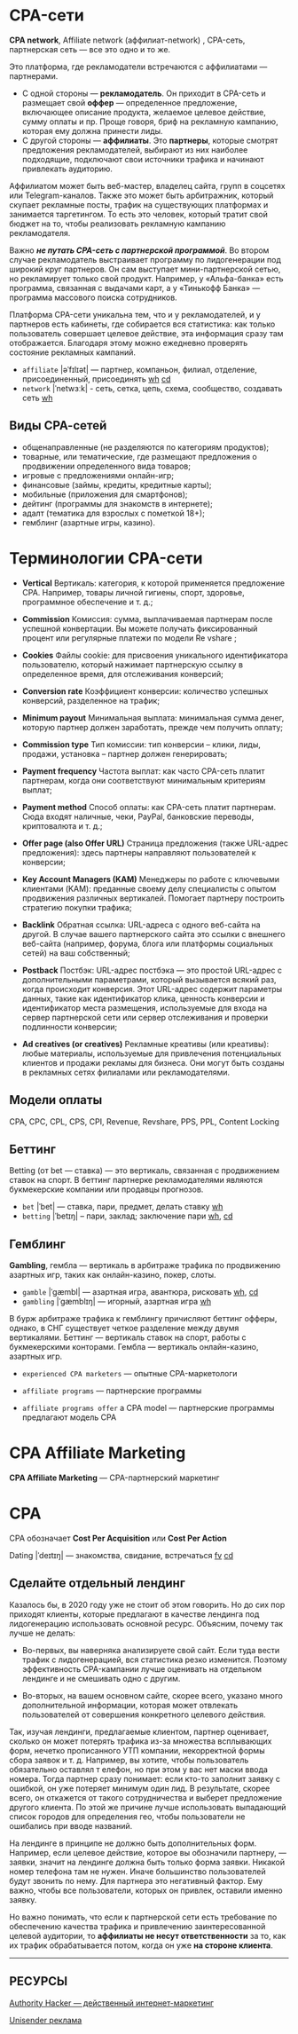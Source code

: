 # CPA-сети

**CPA network**, Affiliate network (аффилиат-network) , CPA-сеть, партнерская сеть — все 
это одно и то же. 

Это платформа, где рекламодатели встречаются с аффилиатами — партнерами.

- С одной стороны — **рекламодатель**. Он приходит в CPA-сеть и размещает свой **оффер** — 
определенное предложение, включающее описание продукта, желаемое целевое действие, 
сумму оплаты и пр. Проще говоря, бриф на рекламную кампанию, которая ему должна принести 
лиды. 
- С другой стороны — **аффилиаты**. Это **партнеры**, которые смотрят предложения 
рекламодателей, выбирают из них наиболее подходящие, подключают свои источники трафика 
и начинают привлекать аудиторию.

Аффилиатом может быть веб-мастер, владелец сайта, групп в соцсетях или Telegram-каналов. 
Также это может быть арбитражник, который скупает рекламные посты, трафик на существующих 
платформах и занимается таргетингом. То есть это человек, который тратит свой бюджет 
на то, чтобы реализовать рекламную кампанию рекламодателя.

Важно ***не путать CPA-сеть с партнерской программой***. Во втором случае рекламодатель 
выстраивает программу по лидогенерации под широкий круг партнеров. Он сам выступает 
мини-партнерской сетью, но рекламирует только свой продукт. Например, у «Альфа-банка» 
есть программа, связанная с выдачами карт, а у «Тинькофф Банка» — программа массового 
поиска сотрудников.

Платформа CPA-сети уникальна тем, что и у рекламодателей, и у партнеров есть кабинеты, 
где собирается вся статистика: как только пользователь совершает целевое действие, эта 
информация сразу там отображается. Благодаря этому можно ежедневно проверять состояние 
рекламных кампаний.

- `affiliate` |əˈfɪlɪət| — партнер, компаньон, филиал, отделение, присоединенный, 
присоединять [wh](https://wooordhunt.ru/word/affiliate) [cd](https://dictionary.cambridge.org/ru/%D0%BF%D1%80%D0%BE%D0%B8%D0%B7%D0%BD%D0%BE%D1%88%D0%B5%D0%BD%D0%B8%D0%B5/%D0%B0%D0%BD%D0%B3%D0%BB%D0%B8%D0%B9%D1%81%D0%BA%D0%B8%D0%B9/affiliate)
- `network` |ˈnetwɜːk| - сеть, сетка, цепь, схема, сообщество, создавать сеть 
[wh](https://wooordhunt.ru/word/network)


## Виды СРА-сетей

- общенаправленные (не разделяются по категориям продуктов);
- товарные, или тематические, где размещают предложения о продвижении определенного вида товаров;
- игровые с предложениями онлайн-игр;
- финансовые (займы, кредиты, кредитные карты);
- мобильные (приложения для смартфонов);
- дейтинг (программы для знакомств в интернете);
- адалт (тематика для взрослых с пометкой 18+);
- гемблинг (азартные игры, казино).



# Терминологии CPA-сети

- **Vertical** Вертикаль: категория, к которой применяется предложение CPA. Например, 
товары личной гигиены, спорт, здоровье, программное обеспечение и т. д.;
    
- **Commission** Комиссия: сумма, выплачиваемая партнерам после успешной конвертации. 
Вы можете получать фиксированный процент или регулярные платежи по модели Re vshare ;

- **Cookies** Файлы cookie: для присвоения уникального идентификатора пользователю, 
который нажимает партнерскую ссылку в определенное время, для отслеживания конверсий;

- **Conversion rate** Коэффициент конверсии: количество успешных конверсий, разделенное 
на трафик;

- **Minimum payout** Минимальная выплата: минимальная сумма денег, которую партнер 
должен заработать, прежде чем получить оплату;
    
- **Commission type** Тип комиссии: тип конверсии – клики, лиды, продажи, установка – 
партнер должен генерировать;
    
- **Payment frequency** Частота выплат: как часто CPA-сеть платит партнерам, когда они 
соответствуют минимальным критериям выплат;

- **Payment method** Способ оплаты: как CPA-сеть платит партнерам. Сюда входят наличные, 
чеки, PayPal, банковские переводы, криптовалюта и т. д.;
    
- **Offer page (also Offer URL)** Страница предложения (также URL-адрес предложения): 
здесь партнеры направляют пользователей к конверсии;

- **Key Account Managers (KAM)** Менеджеры по работе с ключевыми клиентами (KAM): 
преданные своему делу специалисты с опытом продвижения различных вертикалей. Помогает 
партнеру построить стратегию покупки трафика;
    
- **Backlink** Обратная ссылка: URL-адреса с одного веб-сайта на другой. В случае вашего 
партнерского сайта это ссылки с внешнего веб-сайта (например, форума, блога или платформы 
социальных сетей) на ваш собственный;
    
- **Postback** Постбэк: URL-адрес постбэка — это простой URL-адрес с дополнительными 
параметрами, который вызывается всякий раз, когда происходит конверсия. Этот URL-адрес 
содержит параметры данных, такие как идентификатор клика, ценность конверсии 
и идентификатор места размещения, используемые для входа на сервер партнерской сети 
или сервер отслеживания и проверки подлинности конверсии;
    
- **Ad creatives (or creatives)** Рекламные креативы (или креативы): любые материалы, 
используемые для привлечения потенциальных клиентов и продажи рекламы для бизнеса. 
Они могут быть созданы в рекламных сетях филиалами или рекламодателями.


## Модели оплаты

CPA, CPC, CPL, CPS, CPI, Revenue, Revshare, PPS, PPL, Content Locking


## Беттинг

Betting (от bet — ставка) — это вертикаль, связанная с продвижением ставок 
на спорт. В беттинг партнерке рекламодателями являются букмекерские компании или продавцы 
прогнозов.

- `bet` |ˈbet| — ставка, пари, предмет, делать ставку [wh](https://wooordhunt.ru/word/bet)
- `betting` |ˈbetɪŋ| – пари, заклад; заключение пари [wh](https://wooordhunt.ru/word/betting), 
[cd](https://dictionary.cambridge.org/ru/%D0%BF%D1%80%D0%BE%D0%B8%D0%B7%D0%BD%D0%BE%D1%88%D0%B5%D0%BD%D0%B8%D0%B5/%D0%B0%D0%BD%D0%B3%D0%BB%D0%B8%D0%B9%D1%81%D0%BA%D0%B8%D0%B9/betting)


## Гемблинг

**Gambling**, гембла — вертикаль в арбитраже трафика по продвижению азартных игр, таких 
как онлайн-казино, покер, слоты.
- `gamble` |ˈɡæmbl| — азартная игра, авантюра, рисковать [wh](https://wooordhunt.ru/word/gamble), 
[cd](https://dictionary.cambridge.org/ru/%D0%BF%D1%80%D0%BE%D0%B8%D0%B7%D0%BD%D0%BE%D1%88%D0%B5%D0%BD%D0%B8%D0%B5/%D0%B0%D0%BD%D0%B3%D0%BB%D0%B8%D0%B9%D1%81%D0%BA%D0%B8%D0%B9/gamble)
- `gambling` |ˈɡæmblɪŋ| — игорный, азартная игра [wh](https://wooordhunt.ru/word/gambling) 


В бурж арбитраже трафика к гемблингу причисляют беттинг офферы, однако, в СНГ существует 
четкое разделение между двумя вертикалями. Беттинг — вертикаль ставок на спорт, работы 
с букмекерскими конторами. Гембла — вертикаль онлайн-казино, азартных игр.


- `experienced CPA marketers` — опытные CPA-маркетологи

- `affiliate programs` — партнерские программы

- `affiliate programs offer` a CPA model — партнерские программы предлагают модель CPA


# CPA Affiliate Marketing

**CPA Affiliate Marketing** — CPA-партнерский маркетинг


# CPA

CPA обозначает **Cost Per Acquisition** или **Cost Per Action**


Dating |ˈdeɪtɪŋ| — знакомства, свидание, встречаться [fv](https://ru.forvo.com/word/dating/) 
[cd](https://dictionary.cambridge.org/ru/%D0%BF%D1%80%D0%BE%D0%B8%D0%B7%D0%BD%D0%BE%D1%88%D0%B5%D0%BD%D0%B8%D0%B5/%D0%B0%D0%BD%D0%B3%D0%BB%D0%B8%D0%B9%D1%81%D0%BA%D0%B8%D0%B9/online-dating)



## Сделайте отдельный лендинг

Казалось бы, в 2020 году уже не стоит об этом говорить. Но до сих пор приходят клиенты, 
которые предлагают в качестве лендинга под лидогенерацию использовать основной ресурс. 
Объясним, почему так лучше не делать:

- Во-первых, вы наверняка анализируете свой сайт. Если туда вести трафик с лидогенерацией, 
вся статистика резко изменится. Поэтому эффективность CPA-кампании лучше оценивать 
на отдельном лендинге и не смешивать одно с другим.

- Во-вторых, на вашем основном сайте, скорее всего, указано много дополнительной 
информации, которая может отвлекать пользователей от совершения конкретного целевого 
действия.

Так, изучая лендинги, предлагаемые клиентом, партнер оценивает, сколько он может потерять 
трафика из-за множества всплывающих форм, нечетко прописанного УТП компании, некорректной 
формы сбора заявок и т. д. Например, вы хотите, чтобы пользователь обязательно оставлял т
елефон, но при этом у вас нет маски ввода номера. Тогда партнер сразу понимает: если 
кто-то заполнит заявку с ошибкой, он уже потеряет минимум один лид. В результате, скорее 
всего, он откажется от такого сотрудничества и выберет предложение другого клиента. 
По этой же причине лучше использовать выпадающий список городов для определения гео, 
чтобы пользователи не ошибались при вводе названий.

На лендинге в принципе не должно быть дополнительных форм. Например, если целевое 
действие, которое вы обозначили партнеру, — заявки, значит на лендинге должна быть только 
форма заявки. Никакой номер телефона там не нужен. Иначе большинство пользователей будут 
звонить по нему. Для партнера это негативный фактор. Ему важно, чтобы все пользователи, 
которых он привлек, оставили именно заявку.

Но важно понимать, что если к партнерской сети есть требование по обеспечению качества 
трафика и привлечению заинтересованной целевой аудитории, то 
**аффилиаты не несут ответственности** за то, как их трафик обрабатывается потом, 
когда он уже **на стороне клиента**.

***


## РЕСУРСЫ

[Authority Hacker — действенный интернет-маркетинг](https://www.authorityhacker.com/blog/)

[Unisender реклама](https://www.unisender.com/ru/glossary/reklama/)
